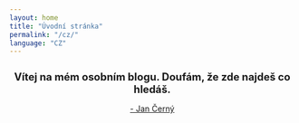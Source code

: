 ```yaml
---
layout: home
title: "Úvodní stránka"
permalink: "/cz/"
language: "CZ"
---
```


<article style="text-align: center; padding-bottom: 0;">
	<h1 style="font-size: 1.3em;">Vítej na mém osobním blogu. Doufám, že zde najdeš co hledáš.</h1>
	<a href="/about/#about-me"><p class="signature"> - Jan Černý</p></a>
</article>

